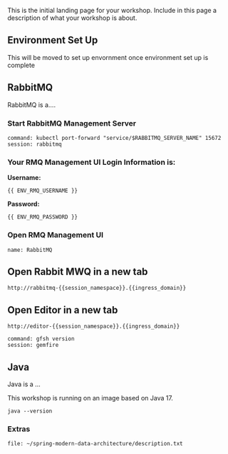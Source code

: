 This is the initial landing page for your workshop. Include in this page a description of what your workshop is about.

## Environment Set Up 
This will be moved to set up envornment once environment set up is complete


## RabbitMQ
RabbitMQ is a....

### Start RabbitMQ Management Server
```terminal:execute
command: kubectl port-forward "service/$RABBITMQ_SERVER_NAME" 15672
session: rabbitmq
```

### Your RMQ Management UI Login Information is:

**Username:**
```copy
{{ ENV_RMQ_USERNAME }}
```

**Password:** 
```copy 
{{ ENV_RMQ_PASSWORD }}
```


### Open RMQ Management UI
```dashboard:open-dashboard
name: RabbitMQ
```

## Open Rabbit MWQ in a new tab
```copy
http://rabbitmq-{{session_namespace}}.{{ingress_domain}}
```

## Open Editor in a new tab 
```copy
http://editor-{{session_namespace}}.{{ingress_domain}}
```


```terminal:execute
command: gfsh version
session: gemfire
```



## Java 
Java is a ...

This workshop is running on an image based on Java 17.
```execute
java --version
```

### Extras
```editor:open-file
file: ~/spring-modern-data-architecture/description.txt
```
<!-- ```editor:select-matching-text
file: ~/exercises/sample.txt
text: "int main()"
``` -->